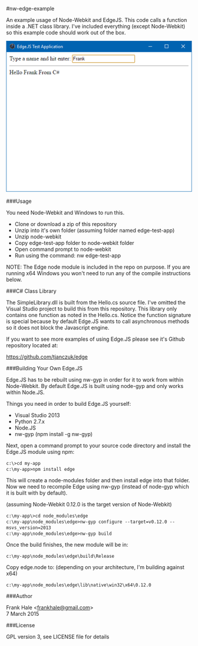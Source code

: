 #nw-edge-example

An example usage of Node-Webkit and EdgeJS. This code calls a function inside a .NET class library. I've included everything (except Node-Webkit) so this example code should work out of the box.

<img src="https://github.com/frankhale/nw-edge-example/blob/master/edge-test.png?raw=true" alt="screenshot"/>

###Usage

You need Node-Webkit and Windows to run this.

- Clone or download a zip of this repository
- Unzip into it's own folder (assuming folder named edge-test-app)
- Unzip node-webkit
- Copy edge-test-app folder to node-webkit folder
- Open command prompt to node-webkit
- Run using the command: nw edge-test-app

NOTE: The Edge node module is included in the repo on purpose. If you are running x64 Windows you won't
need to run any of the compile instructions below.

###C# Class Library

The SimpleLibrary.dll is built from the Hello.cs source file. I've omitted the Visual Studio project to build this from this repository. This library only contains one function as noted in the Hello.cs. Notice the function signature is special because by default Edge.JS wants to call asynchronous methods so it does not block the Javascript engine. 

If you want to see more examples of using Edge.JS please see it's Github repository located at:

https://github.com/tjanczuk/edge

###Building Your Own Edge.JS

Edge.JS has to be rebuilt using nw-gyp in order for it to work from within Node-Webkit. By default Edge.JS is built using node-gyp and only works within Node.JS.

Things you need in order to build Edge.JS yourself:

- Visual Studio 2013
- Python 2.7.x
- Node.JS 
- nw-gyp (npm install -g nw-gyp)

Next, open a command prompt to your source code directory and install the Edge.JS module using npm:

```
c:\>cd my-app
c:\my-app>npm install edge
```

This will create a node-modules folder and then install edge into that folder. Now we need to recompile Edge using nw-gyp (instead of node-gyp which it is built with by default).

(assuming Node-Webkit 0.12.0 is the target version of Node-Webkit)

```
c:\my-app\>cd node_modules\edge
c:\my-app\node_modules\edge>nw-gyp configure --target=v0.12.0 --msvs_version=2013
c:\my-app\node_modules\edge>nw-gyp build
```

Once the build finishes, the new module will be in:

```
c:\my-app\node_modules\edge\build\Release
```

Copy edge.node to: (depending on your architecture, I'm building against x64)

```
c:\my-app\node_modules\edge\lib\native\win32\x64\0.12.0
```

###Author

Frank Hale &lt;frankhale@gmail.com&gt;  
7 March 2015

###License 

GPL version 3, see LICENSE file for details
